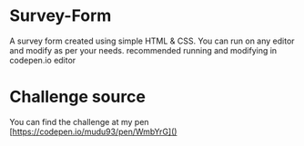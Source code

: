 # Survey-Form
A survey form  created using simple HTML & CSS.
You can run on any editor and modify as per your needs. recommended running and modifying in codepen.io editor

# Challenge source 

You can find the challenge at my pen [https://codepen.io/mudu93/pen/WmbYrG]()
